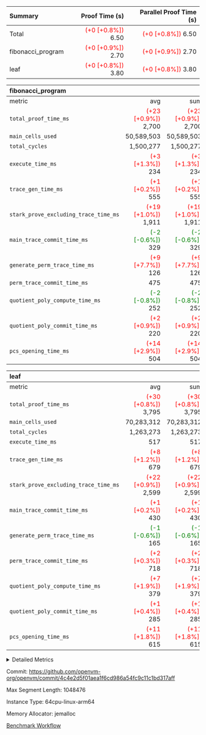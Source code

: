 | Summary | Proof Time (s) | Parallel Proof Time (s) |
|:---|---:|---:|
| Total | <span style='color: red'>(+0 [+0.8%])</span> 6.50 | <span style='color: red'>(+0 [+0.8%])</span> 6.50 |
| fibonacci_program | <span style='color: red'>(+0 [+0.9%])</span> 2.70 | <span style='color: red'>(+0 [+0.9%])</span> 2.70 |
| leaf | <span style='color: red'>(+0 [+0.8%])</span> 3.80 | <span style='color: red'>(+0 [+0.8%])</span> 3.80 |


| fibonacci_program |||||
|:---|---:|---:|---:|---:|
|metric|avg|sum|max|min|
| `total_proof_time_ms ` | <span style='color: red'>(+23 [+0.9%])</span> 2,700 | <span style='color: red'>(+23 [+0.9%])</span> 2,700 | <span style='color: red'>(+23 [+0.9%])</span> 2,700 | <span style='color: red'>(+23 [+0.9%])</span> 2,700 |
| `main_cells_used     ` |  50,589,503 |  50,589,503 |  50,589,503 |  50,589,503 |
| `total_cycles        ` |  1,500,277 |  1,500,277 |  1,500,277 |  1,500,277 |
| `execute_time_ms     ` | <span style='color: red'>(+3 [+1.3%])</span> 234 | <span style='color: red'>(+3 [+1.3%])</span> 234 | <span style='color: red'>(+3 [+1.3%])</span> 234 | <span style='color: red'>(+3 [+1.3%])</span> 234 |
| `trace_gen_time_ms   ` | <span style='color: red'>(+1 [+0.2%])</span> 555 | <span style='color: red'>(+1 [+0.2%])</span> 555 | <span style='color: red'>(+1 [+0.2%])</span> 555 | <span style='color: red'>(+1 [+0.2%])</span> 555 |
| `stark_prove_excluding_trace_time_ms` | <span style='color: red'>(+19 [+1.0%])</span> 1,911 | <span style='color: red'>(+19 [+1.0%])</span> 1,911 | <span style='color: red'>(+19 [+1.0%])</span> 1,911 | <span style='color: red'>(+19 [+1.0%])</span> 1,911 |
| `main_trace_commit_time_ms` | <span style='color: green'>(-2 [-0.6%])</span> 329 | <span style='color: green'>(-2 [-0.6%])</span> 329 | <span style='color: green'>(-2 [-0.6%])</span> 329 | <span style='color: green'>(-2 [-0.6%])</span> 329 |
| `generate_perm_trace_time_ms` | <span style='color: red'>(+9 [+7.7%])</span> 126 | <span style='color: red'>(+9 [+7.7%])</span> 126 | <span style='color: red'>(+9 [+7.7%])</span> 126 | <span style='color: red'>(+9 [+7.7%])</span> 126 |
| `perm_trace_commit_time_ms` |  475 |  475 |  475 |  475 |
| `quotient_poly_compute_time_ms` | <span style='color: green'>(-2 [-0.8%])</span> 252 | <span style='color: green'>(-2 [-0.8%])</span> 252 | <span style='color: green'>(-2 [-0.8%])</span> 252 | <span style='color: green'>(-2 [-0.8%])</span> 252 |
| `quotient_poly_commit_time_ms` | <span style='color: red'>(+2 [+0.9%])</span> 220 | <span style='color: red'>(+2 [+0.9%])</span> 220 | <span style='color: red'>(+2 [+0.9%])</span> 220 | <span style='color: red'>(+2 [+0.9%])</span> 220 |
| `pcs_opening_time_ms ` | <span style='color: red'>(+14 [+2.9%])</span> 504 | <span style='color: red'>(+14 [+2.9%])</span> 504 | <span style='color: red'>(+14 [+2.9%])</span> 504 | <span style='color: red'>(+14 [+2.9%])</span> 504 |

| leaf |||||
|:---|---:|---:|---:|---:|
|metric|avg|sum|max|min|
| `total_proof_time_ms ` | <span style='color: red'>(+30 [+0.8%])</span> 3,795 | <span style='color: red'>(+30 [+0.8%])</span> 3,795 | <span style='color: red'>(+30 [+0.8%])</span> 3,795 | <span style='color: red'>(+30 [+0.8%])</span> 3,795 |
| `main_cells_used     ` |  70,283,312 |  70,283,312 |  70,283,312 |  70,283,312 |
| `total_cycles        ` |  1,263,273 |  1,263,273 |  1,263,273 |  1,263,273 |
| `execute_time_ms     ` |  517 |  517 |  517 |  517 |
| `trace_gen_time_ms   ` | <span style='color: red'>(+8 [+1.2%])</span> 679 | <span style='color: red'>(+8 [+1.2%])</span> 679 | <span style='color: red'>(+8 [+1.2%])</span> 679 | <span style='color: red'>(+8 [+1.2%])</span> 679 |
| `stark_prove_excluding_trace_time_ms` | <span style='color: red'>(+22 [+0.9%])</span> 2,599 | <span style='color: red'>(+22 [+0.9%])</span> 2,599 | <span style='color: red'>(+22 [+0.9%])</span> 2,599 | <span style='color: red'>(+22 [+0.9%])</span> 2,599 |
| `main_trace_commit_time_ms` | <span style='color: red'>(+1 [+0.2%])</span> 430 | <span style='color: red'>(+1 [+0.2%])</span> 430 | <span style='color: red'>(+1 [+0.2%])</span> 430 | <span style='color: red'>(+1 [+0.2%])</span> 430 |
| `generate_perm_trace_time_ms` | <span style='color: green'>(-1 [-0.6%])</span> 165 | <span style='color: green'>(-1 [-0.6%])</span> 165 | <span style='color: green'>(-1 [-0.6%])</span> 165 | <span style='color: green'>(-1 [-0.6%])</span> 165 |
| `perm_trace_commit_time_ms` | <span style='color: red'>(+2 [+0.3%])</span> 718 | <span style='color: red'>(+2 [+0.3%])</span> 718 | <span style='color: red'>(+2 [+0.3%])</span> 718 | <span style='color: red'>(+2 [+0.3%])</span> 718 |
| `quotient_poly_compute_time_ms` | <span style='color: red'>(+7 [+1.9%])</span> 379 | <span style='color: red'>(+7 [+1.9%])</span> 379 | <span style='color: red'>(+7 [+1.9%])</span> 379 | <span style='color: red'>(+7 [+1.9%])</span> 379 |
| `quotient_poly_commit_time_ms` | <span style='color: red'>(+1 [+0.4%])</span> 285 | <span style='color: red'>(+1 [+0.4%])</span> 285 | <span style='color: red'>(+1 [+0.4%])</span> 285 | <span style='color: red'>(+1 [+0.4%])</span> 285 |
| `pcs_opening_time_ms ` | <span style='color: red'>(+11 [+1.8%])</span> 615 | <span style='color: red'>(+11 [+1.8%])</span> 615 | <span style='color: red'>(+11 [+1.8%])</span> 615 | <span style='color: red'>(+11 [+1.8%])</span> 615 |



<details>
<summary>Detailed Metrics</summary>

| group | num_segments | keygen_time_ms | commit_exe_time_ms |
| --- | --- | --- | --- |
| fibonacci_program | 1 | 252 | 6 | 

| group | air_name | quotient_deg | interactions | constraints |
| --- | --- | --- | --- | --- |
| fibonacci_program | AccessAdapterAir<16> | 2 | 5 | 12 | 
| fibonacci_program | AccessAdapterAir<2> | 2 | 5 | 12 | 
| fibonacci_program | AccessAdapterAir<32> | 2 | 5 | 12 | 
| fibonacci_program | AccessAdapterAir<4> | 2 | 5 | 12 | 
| fibonacci_program | AccessAdapterAir<8> | 2 | 5 | 12 | 
| fibonacci_program | BitwiseOperationLookupAir<8> | 2 | 2 | 4 | 
| fibonacci_program | MemoryMerkleAir<8> | 2 | 4 | 39 | 
| fibonacci_program | PersistentBoundaryAir<8> | 2 | 3 | 7 | 
| fibonacci_program | PhantomAir | 2 | 3 | 5 | 
| fibonacci_program | Poseidon2PeripheryAir<BabyBearParameters>, 1> | 2 | 1 | 286 | 
| fibonacci_program | ProgramAir | 1 | 1 | 4 | 
| fibonacci_program | RangeTupleCheckerAir<2> | 1 | 1 | 4 | 
| fibonacci_program | Rv32HintStoreAir | 2 | 18 | 28 | 
| fibonacci_program | VariableRangeCheckerAir | 1 | 1 | 4 | 
| fibonacci_program | VmAirWrapper<Rv32BaseAluAdapterAir, BaseAluCoreAir<4, 8> | 2 | 20 | 37 | 
| fibonacci_program | VmAirWrapper<Rv32BaseAluAdapterAir, LessThanCoreAir<4, 8> | 2 | 18 | 40 | 
| fibonacci_program | VmAirWrapper<Rv32BaseAluAdapterAir, ShiftCoreAir<4, 8> | 2 | 24 | 91 | 
| fibonacci_program | VmAirWrapper<Rv32BranchAdapterAir, BranchEqualCoreAir<4> | 2 | 11 | 20 | 
| fibonacci_program | VmAirWrapper<Rv32BranchAdapterAir, BranchLessThanCoreAir<4, 8> | 2 | 13 | 35 | 
| fibonacci_program | VmAirWrapper<Rv32CondRdWriteAdapterAir, Rv32JalLuiCoreAir> | 2 | 10 | 18 | 
| fibonacci_program | VmAirWrapper<Rv32JalrAdapterAir, Rv32JalrCoreAir> | 2 | 16 | 20 | 
| fibonacci_program | VmAirWrapper<Rv32LoadStoreAdapterAir, LoadSignExtendCoreAir<4, 8> | 2 | 18 | 33 | 
| fibonacci_program | VmAirWrapper<Rv32LoadStoreAdapterAir, LoadStoreCoreAir<4> | 2 | 17 | 40 | 
| fibonacci_program | VmAirWrapper<Rv32MultAdapterAir, DivRemCoreAir<4, 8> | 2 | 25 | 84 | 
| fibonacci_program | VmAirWrapper<Rv32MultAdapterAir, MulHCoreAir<4, 8> | 2 | 24 | 31 | 
| fibonacci_program | VmAirWrapper<Rv32MultAdapterAir, MultiplicationCoreAir<4, 8> | 2 | 19 | 19 | 
| fibonacci_program | VmAirWrapper<Rv32RdWriteAdapterAir, Rv32AuipcCoreAir> | 2 | 12 | 14 | 
| fibonacci_program | VmConnectorAir | 2 | 5 | 11 | 
| leaf | AccessAdapterAir<2> | 2 | 5 | 12 | 
| leaf | AccessAdapterAir<4> | 2 | 5 | 12 | 
| leaf | AccessAdapterAir<8> | 2 | 5 | 12 | 
| leaf | FriReducedOpeningAir | 2 | 39 | 71 | 
| leaf | JalRangeCheckAir | 2 | 9 | 14 | 
| leaf | NativePoseidon2Air<BabyBearParameters>, 1> | 2 | 136 | 572 | 
| leaf | PhantomAir | 2 | 3 | 5 | 
| leaf | ProgramAir | 1 | 1 | 4 | 
| leaf | VariableRangeCheckerAir | 1 | 1 | 4 | 
| leaf | VmAirWrapper<AluNativeAdapterAir, FieldArithmeticCoreAir> | 2 | 15 | 27 | 
| leaf | VmAirWrapper<BranchNativeAdapterAir, BranchEqualCoreAir<1> | 2 | 11 | 25 | 
| leaf | VmAirWrapper<NativeAdapterAir<2, 0>, PublicValuesCoreAir> | 2 | 11 | 30 | 
| leaf | VmAirWrapper<NativeLoadStoreAdapterAir<1>, NativeLoadStoreCoreAir<1> | 2 | 15 | 20 | 
| leaf | VmAirWrapper<NativeLoadStoreAdapterAir<4>, NativeLoadStoreCoreAir<4> | 2 | 15 | 20 | 
| leaf | VmAirWrapper<NativeVectorizedAdapterAir<4>, FieldExtensionCoreAir> | 2 | 15 | 27 | 
| leaf | VmConnectorAir | 2 | 5 | 11 | 
| leaf | VolatileBoundaryAir | 2 | 7 | 19 | 

| group | air_name | idx | rows | prep_cols | perm_cols | main_cols | cells |
| --- | --- | --- | --- | --- | --- | --- | --- |
| leaf | AccessAdapterAir<2> | 0 | 262,144 |  | 16 | 11 | 7,077,888 | 
| leaf | AccessAdapterAir<4> | 0 | 131,072 |  | 16 | 13 | 3,801,088 | 
| leaf | AccessAdapterAir<8> | 0 | 4,096 |  | 16 | 17 | 135,168 | 
| leaf | FriReducedOpeningAir | 0 | 524,288 |  | 84 | 27 | 58,195,968 | 
| leaf | JalRangeCheckAir | 0 | 65,536 |  | 28 | 12 | 2,621,440 | 
| leaf | NativePoseidon2Air<BabyBearParameters>, 1> | 0 | 65,536 |  | 312 | 398 | 46,530,560 | 
| leaf | PhantomAir | 0 | 32,768 |  | 12 | 6 | 589,824 | 
| leaf | ProgramAir | 0 | 131,072 |  | 8 | 10 | 2,359,296 | 
| leaf | VariableRangeCheckerAir | 0 | 262,144 | 2 | 8 | 1 | 2,359,296 | 
| leaf | VmAirWrapper<AluNativeAdapterAir, FieldArithmeticCoreAir> | 0 | 1,048,576 |  | 36 | 29 | 68,157,440 | 
| leaf | VmAirWrapper<BranchNativeAdapterAir, BranchEqualCoreAir<1> | 0 | 131,072 |  | 28 | 23 | 6,684,672 | 
| leaf | VmAirWrapper<NativeAdapterAir<2, 0>, PublicValuesCoreAir> | 0 | 64 |  | 28 | 27 | 3,520 | 
| leaf | VmAirWrapper<NativeLoadStoreAdapterAir<1>, NativeLoadStoreCoreAir<1> | 0 | 524,288 |  | 40 | 21 | 31,981,568 | 
| leaf | VmAirWrapper<NativeLoadStoreAdapterAir<4>, NativeLoadStoreCoreAir<4> | 0 | 131,072 |  | 40 | 27 | 8,781,824 | 
| leaf | VmAirWrapper<NativeVectorizedAdapterAir<4>, FieldExtensionCoreAir> | 0 | 131,072 |  | 36 | 38 | 9,699,328 | 
| leaf | VmConnectorAir | 0 | 2 | 1 | 16 | 5 | 42 | 
| leaf | VolatileBoundaryAir | 0 | 131,072 |  | 20 | 12 | 4,194,304 | 

| group | air_name | segment | rows | prep_cols | perm_cols | main_cols | cells |
| --- | --- | --- | --- | --- | --- | --- | --- |
| fibonacci_program | AccessAdapterAir<8> | 0 | 128 |  | 16 | 17 | 4,224 | 
| fibonacci_program | BitwiseOperationLookupAir<8> | 0 | 65,536 | 3 | 8 | 2 | 655,360 | 
| fibonacci_program | MemoryMerkleAir<8> | 0 | 512 |  | 16 | 32 | 24,576 | 
| fibonacci_program | PersistentBoundaryAir<8> | 0 | 128 |  | 12 | 20 | 4,096 | 
| fibonacci_program | PhantomAir | 0 | 1 |  | 12 | 6 | 18 | 
| fibonacci_program | Poseidon2PeripheryAir<BabyBearParameters>, 1> | 0 | 256 |  | 8 | 300 | 78,848 | 
| fibonacci_program | ProgramAir | 0 | 8,192 |  | 8 | 10 | 147,456 | 
| fibonacci_program | RangeTupleCheckerAir<2> | 0 | 524,288 | 2 | 8 | 1 | 4,718,592 | 
| fibonacci_program | Rv32HintStoreAir | 0 | 4 |  | 44 | 32 | 304 | 
| fibonacci_program | VariableRangeCheckerAir | 0 | 262,144 | 2 | 8 | 1 | 2,359,296 | 
| fibonacci_program | VmAirWrapper<Rv32BaseAluAdapterAir, BaseAluCoreAir<4, 8> | 0 | 1,048,576 |  | 52 | 36 | 92,274,688 | 
| fibonacci_program | VmAirWrapper<Rv32BaseAluAdapterAir, LessThanCoreAir<4, 8> | 0 | 524,288 |  | 40 | 37 | 40,370,176 | 
| fibonacci_program | VmAirWrapper<Rv32BranchAdapterAir, BranchEqualCoreAir<4> | 0 | 262,144 |  | 28 | 26 | 14,155,776 | 
| fibonacci_program | VmAirWrapper<Rv32BranchAdapterAir, BranchLessThanCoreAir<4, 8> | 0 | 8 |  | 32 | 32 | 512 | 
| fibonacci_program | VmAirWrapper<Rv32CondRdWriteAdapterAir, Rv32JalLuiCoreAir> | 0 | 131,072 |  | 28 | 18 | 6,029,312 | 
| fibonacci_program | VmAirWrapper<Rv32JalrAdapterAir, Rv32JalrCoreAir> | 0 | 32 |  | 36 | 28 | 2,048 | 
| fibonacci_program | VmAirWrapper<Rv32LoadStoreAdapterAir, LoadStoreCoreAir<4> | 0 | 128 |  | 52 | 41 | 11,904 | 
| fibonacci_program | VmAirWrapper<Rv32RdWriteAdapterAir, Rv32AuipcCoreAir> | 0 | 16 |  | 28 | 20 | 768 | 
| fibonacci_program | VmConnectorAir | 0 | 2 | 1 | 16 | 5 | 42 | 

| group | idx | trace_gen_time_ms | total_proof_time_ms | total_cycles | total_cells | stark_prove_excluding_trace_time_ms | quotient_poly_compute_time_ms | quotient_poly_commit_time_ms | perm_trace_commit_time_ms | pcs_opening_time_ms | main_trace_commit_time_ms | main_cells_used | generate_perm_trace_time_ms | execute_time_ms |
| --- | --- | --- | --- | --- | --- | --- | --- | --- | --- | --- | --- | --- | --- | --- |
| leaf | 0 | 679 | 3,795 | 1,263,273 | 253,173,226 | 2,599 | 379 | 285 | 718 | 615 | 430 | 70,283,312 | 165 | 517 | 

| group | idx | trace_height_constraint | weighted_sum | threshold |
| --- | --- | --- | --- | --- |
| leaf | 0 | 0 | 5,439,620 | 2,013,265,921 | 
| leaf | 0 | 1 | 26,751,232 | 2,013,265,921 | 
| leaf | 0 | 2 | 2,719,810 | 2,013,265,921 | 
| leaf | 0 | 3 | 26,878,212 | 2,013,265,921 | 
| leaf | 0 | 4 | 131,072 | 2,013,265,921 | 
| leaf | 0 | 5 | 62,313,162 | 2,013,265,921 | 

| group | segment | trace_gen_time_ms | total_proof_time_ms | total_cycles | total_cells | stark_prove_excluding_trace_time_ms | quotient_poly_compute_time_ms | quotient_poly_commit_time_ms | perm_trace_commit_time_ms | pcs_opening_time_ms | main_trace_commit_time_ms | main_cells_used | generate_perm_trace_time_ms | execute_time_ms |
| --- | --- | --- | --- | --- | --- | --- | --- | --- | --- | --- | --- | --- | --- | --- |
| fibonacci_program | 0 | 555 | 2,700 | 1,500,277 | 160,837,996 | 1,911 | 252 | 220 | 475 | 504 | 329 | 50,589,503 | 126 | 234 | 

| group | segment | trace_height_constraint | weighted_sum | threshold |
| --- | --- | --- | --- | --- |
| fibonacci_program | 0 | 0 | 3,932,542 | 2,013,265,921 | 
| fibonacci_program | 0 | 1 | 10,749,400 | 2,013,265,921 | 
| fibonacci_program | 0 | 2 | 1,966,271 | 2,013,265,921 | 
| fibonacci_program | 0 | 3 | 10,749,532 | 2,013,265,921 | 
| fibonacci_program | 0 | 4 | 1,664 | 2,013,265,921 | 
| fibonacci_program | 0 | 5 | 640 | 2,013,265,921 | 
| fibonacci_program | 0 | 6 | 7,209,100 | 2,013,265,921 | 
| fibonacci_program | 0 | 7 |  | 2,013,265,921 | 
| fibonacci_program | 0 | 8 | 35,535,101 | 2,013,265,921 | 

</details>


Commit: https://github.com/openvm-org/openvm/commit/4c4e2d5f01aea1f6cd986a54fc9c11c1bd317aff

Max Segment Length: 1048476

Instance Type: 64cpu-linux-arm64

Memory Allocator: jemalloc

[Benchmark Workflow](https://github.com/openvm-org/openvm/actions/runs/14414890695)

